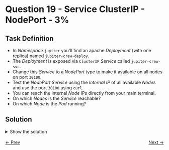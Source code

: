 # Question 19 - Service ClusterIP - NodePort - 3%

## Task Definition

- In *Namespace* `jupiter` you'll find an apache *Deployment* (with one replica) named `jupiter-crew-deploy`.
- The *Deployment* is exposed via `ClusterIP` *Service* called `jupiter-crew-svc`.
- Change this *Service* to a *NodePort* type to make it available on all nodes on port `30100`.
- Test the *NodePort Service* using the *Internal IP* of all available *Nodes* and use the port `30100` using `curl`.
- You can reach the internal *Node* IPs directly from your main terminal.
- On which *Nodes* is the *Service* reachable?
- On which *Node* is the *Pod* running?

## Solution

<details>
  <summary>Show the solution</summary>

### Get an overview of the resources

````shell
k -n jupiter get all
NAME                                      READY   STATUS    RESTARTS   AGE
pod/jupiter-crew-deploy-6d76489fd-kcm26   1/1     Running   0          9m18s

NAME                       TYPE        CLUSTER-IP     EXTERNAL-IP   PORT(S)   AGE
service/jupiter-crew-svc   ClusterIP   10.96.90.144   <none>        80/TCP    9m18s

NAME                                  READY   UP-TO-DATE   AVAILABLE   AGE
deployment.apps/jupiter-crew-deploy   1/1     1            1           9m18s

NAME                                            DESIRED   CURRENT   READY   AGE
replicaset.apps/jupiter-crew-deploy-6d76489fd   1         1         1       9m18s
````

### Test the connection using the service

```shell
k -n jupiter run svc-test --restart=Never --image=nginx:alpine --rm -it -- curl 10.96.90.144
<html><body><h1>It works!</h1></body></html>
pod "svc-test" deleted
```

### Identify Deployment Labels

```shell
k -n jupiter get deploy jupiter-crew-deploy --show-labels
NAME                  READY   UP-TO-DATE   AVAILABLE   AGE   LABELS
jupiter-crew-deploy   1/1     1            1           14m   app=jupiter-crew-deploy
```

### Edit the Service

```shell
k -n jupiter edit svc jupiter-crew-svc
apiVersion: v1
kind: Service
metadata:
  creationTimestamp: "2024-12-31T04:57:01Z"
  labels:
    app: jupiter-crew-deploy
  name: jupiter-crew-svc
  namespace: jupiter
  resourceVersion: "1617"
  uid: 5ca3b1d8-6861-476e-9e73-8de12ff3c780
spec:
  clusterIP: 10.96.90.144
  clusterIPs:
  - 10.96.90.144
  internalTrafficPolicy: Cluster
  ipFamilies:
  - IPv4
  ipFamilyPolicy: SingleStack
  ports:
  - port: 80
    protocol: TCP
    targetPort: 80
    nodePort: 30100 # add the nodePort
  selector:
    app: jupiter-crew-deploy
  sessionAffinity: None
  type: NodePort # add the NodePort Type
status:
  loadBalancer: {}
  
service/jupiter-crew-svc edited
```

## Validate the Service

```shell
k -n jupiter get svc jupiter-crew-svc
NAME               TYPE       CLUSTER-IP     EXTERNAL-IP   PORT(S)        AGE
jupiter-crew-svc   NodePort   10.96.90.144   <none>        80:30100/TCP   20m
```

## Test the connection using the service

```shell
k -n jupiter run svc-test --restart=Never --image=nginx:alpine --rm -it -- curl 10.96.90.144
<html><body><h1>It works!</h1></body></html>
pod "svc-test" deleted
```

## Get Nodes IPs Addresses

```shell
k get nodes -o wide
NAME                   STATUS   ROLES           AGE   VERSION   INTERNAL-IP   EXTERNAL-IP   OS-IMAGE                         KERNEL-VERSION     CONTAINER-RUNTIME
k8s-c1-control-plane   Ready    control-plane   25m   v1.32.0   172.18.0.3    <none>        Debian GNU/Linux 12 (bookworm)   6.10.14-linuxkit   containerd://1.7.18
k8s-c1-worker          Ready    <none>          25m   v1.32.0   172.18.0.2    <none>        Debian GNU/Linux 12 (bookworm)   6.10.14-linuxkit   containerd://1.7.18
k8s-c1-worker2         Ready    <none>          25m   v1.32.0   172.18.0.4    <none>        Debian GNU/Linux 12 (bookworm)   6.10.14-linuxkit   containerd://1.7.18
```

## Validate the connection using one node IP address

### Testing connection to k8s-c1-worker node

```shell
k -n jupiter run svc-test --restart=Never --image=nginx:alpine --rm -it -- curl 172.18.0.2:30100
<html><body><h1>It works!</h1></body></html>
pod "svc-test" deleted
```

### Testing connection to k8s-c1-worker2 node

```shell
k -n jupiter run svc-test --restart=Never --image=nginx:alpine --rm -it -- curl 172.18.0.4:30100
<html><body><h1>It works!</h1></body></html>
pod "svc-test" deleted
```

## Validate in which node the Pod is running

```shell
k -n jupiter get pods -o wide
NAME                                  READY   STATUS    RESTARTS   AGE   IP              NODE            NOMINATED NODE   READINESS GATES
jupiter-crew-deploy-6d76489fd-kcm26   1/1     Running   0          29m   10.244.235.14   k8s-c1-worker   <none>           <none>
```

## Resources

- [Choosing your own port](https://kubernetes.io/docs/concepts/services-networking/service/#nodeport-custom-port)

</details>

<br>
<div style="display: flex; justify-content: space-between;">
  <a href="18-service-misconfiguration.md" style="text-align: left;">&larr; Prev</a>
  <a href="20-networkpolicy-egress-1.md" style="text-align: right;">Next &rarr;</a>
</div>
